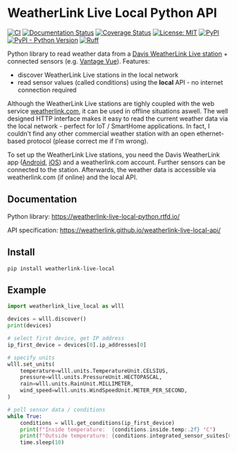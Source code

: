 # WeatherLink Live Local Python API

[![CI](https://github.com/lukasberbuer/weatherlink-live-local-python/workflows/CI/badge.svg)](https://github.com/lukasberbuer/weatherlink-live-local-python/actions)
[![Documentation Status](https://readthedocs.org/projects/weatherlink-live-local-python/badge/?version=latest)](https://weatherlink-live-local-python.readthedocs.io/en/latest/?badge=latest)
[![Coverage Status](https://coveralls.io/repos/github/lukasberbuer/weatherlink-live-local-python/badge.svg?branch=master)](https://coveralls.io/github/lukasberbuer/weatherlink-live-local-python?branch=master)
[![License: MIT](https://img.shields.io/badge/License-MIT-yellow.svg)](https://opensource.org/licenses/MIT)
[![PyPI](https://img.shields.io/pypi/v/weatherlink_live_local)](https://pypi.org/project/weatherlink_live_local)
[![PyPI - Python Version](https://img.shields.io/pypi/pyversions/weatherlink_live_local)](https://pypi.org/project/weatherlink_live_local)
[![Ruff](https://img.shields.io/endpoint?url=https://raw.githubusercontent.com/charliermarsh/ruff/main/assets/badge/v1.json)](https://github.com/charliermarsh/ruff)

Python library to read weather data from a [Davis WeatherLink Live station](https://www.davisinstruments.com/weatherlinklive/) + connected sensors (e.g. [Vantage Vue](https://www.davisinstruments.com/vantage-vue/)). Features:

- discover WeatherLink Live stations in the local network
- read sensor values (called conditions) using the **local** API - no internet connection required

Although the WeatherLink Live stations are tighly coupled with the web service [weatherlink.com](https://www.weatherlink.com/), it can be used in offline situations aswell. The well designed HTTP interface makes it easy to read the current weather data via the local network - perfect for IoT / SmartHome applications.
In fact, I couldn't find any other commercial weather station with an open ethernet-based protocol (please correct me if I'm wrong).

To set up the WeatherLink Live stations, you need the Davis WeatherLink app ([Android](https://play.google.com/store/apps/details?id=com.davisinstruments.weatherlink), [iOS](https://apps.apple.com/us/app/weatherlink/id1304504954)) and a weatherlink.com account. Further sensors can be connected to the station.
Afterwards, the weather data is accessible via weatherlink.com (if online) and the local API.

## Documentation

Python library: https://weatherlink-live-local-python.rtfd.io/

API specification: https://weatherlink.github.io/weatherlink-live-local-api/

## Install

```
pip install weatherlink-live-local
```

## Example

```python
import weatherlink_live_local as wlll

devices = wlll.discover()
print(devices)

# select first device, get IP address
ip_first_device = devices[0].ip_addresses[0]

# specify units
wlll.set_units(
    temperature=wlll.units.TemperatureUnit.CELSIUS,
    pressure=wlll.units.PressureUnit.HECTOPASCAL,
    rain=wlll.units.RainUnit.MILLIMETER,
    wind_speed=wlll.units.WindSpeedUnit.METER_PER_SECOND,
)

# poll sensor data / conditions
while True:
    conditions = wlll.get_conditions(ip_first_device)
    print(f"Inside temperature:  {conditions.inside.temp:.2f} °C")
    print(f"Outside temperature: {conditions.integrated_sensor_suites[0].temp:.2f} °C")
    time.sleep(10)
```
